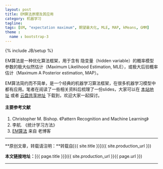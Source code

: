 ```yaml
---
layout: post
title: EM算法原理及其应用
category: 机器学习
tagline: 
tags: [EM, "expectation maximum", 期望最大化, MLE, MAP, kMeans, GMM]
theme :
  name : bootstrap-3
---
```

{% include JB/setup %}

EM算法是一种优化算法框架，用于含有 隐变量（hidden variable）的概率模型参数的极大似然估计（Maximum Likelihood Estimation, MLE），或极大后验概率估计（Maximum A Posterior estimation, MAP）。

EM算法简约而不简单，是一个经典的机器学习算法框架，在很多机器学习模型中都有应用。笔者在阅读了一些相关资料后梳理了一份slides，大家可以在 [本站地址](/docs/2016-08-19-introduction-about-EM-algorithm-doc1.pdf) 或者 [云盘共享地址](http://pan.baidu.com/s/1minqq5U) 下载到，欢迎大家一起探讨。

#### 主要参考文献
1. Christopher M. Bishop. 《Pattern Recognition and Machine Learning》
2. 李航. 《统计学习方法》
3. [EM算法](http://luowei828.blog.163.com/blog/static/3103120420120142193960/)  来自 老博客

* * *

**原创文章，转载请注明：**转载自[{{ site.title }}]({{ site.production_url }})

**本文链接地址：**[{{ page.title }}]({{ site.production_url }}{{ page.url }})

* * *

